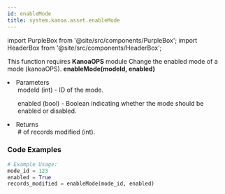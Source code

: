 ```yaml
---
id: enableMode
title: system.kanoa.asset.enableMode
---
```


import PurpleBox from '@site/src/components/PurpleBox';
import HeaderBox from '@site/src/components/HeaderBox';

<PurpleBox>This function requires <b>KanoaOPS</b> module</PurpleBox>
<HeaderBox header="Description">Change the enabled mode of a mode (kanoaOPS).</HeaderBox>
<HeaderBox header="Syntax">
    <b>enableMode(modeId, enabled)</b>
    <li> Parameters <br />
        <ul>modeId (int) - ID of the mode.</ul>
        <ul>enabled (bool) - Boolean indicating whether the mode should be enabled or disabled.</ul>
    </li>
    <li> Returns <br />
        <ul># of records modified (int).</ul>
    </li>
</HeaderBox>

### Code Examples

```python
# Example Usage:
mode_id = 123
enabled = True
records_modified = enableMode(mode_id, enabled)
